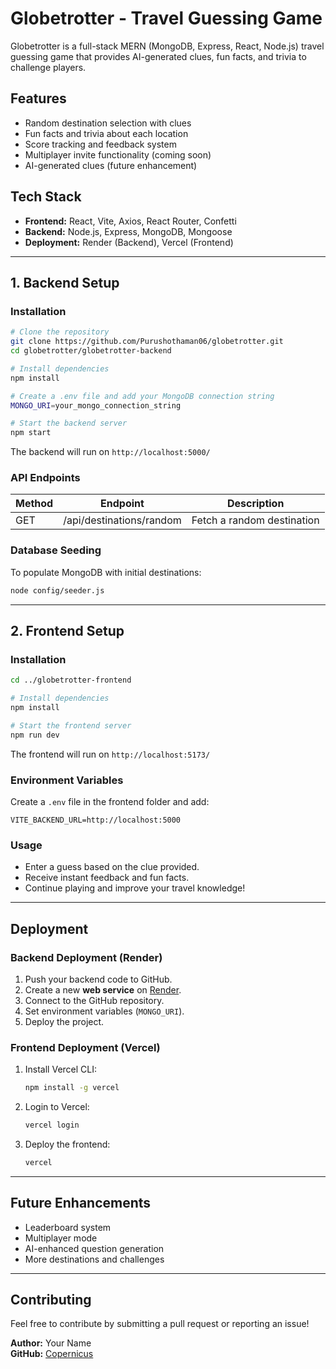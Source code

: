 # Globetrotter - Travel Guessing Game

Globetrotter is a full-stack MERN (MongoDB, Express, React, Node.js) travel guessing game that provides AI-generated clues, fun facts, and trivia to challenge players.

## **Features**
- Random destination selection with clues
- Fun facts and trivia about each location
- Score tracking and feedback system
- Multiplayer invite functionality (coming soon)
- AI-generated clues (future enhancement)

## **Tech Stack**
- **Frontend:** React, Vite, Axios, React Router, Confetti
- **Backend:** Node.js, Express, MongoDB, Mongoose
- **Deployment:** Render (Backend), Vercel (Frontend)

---

## **1. Backend Setup**
### **Installation**
```bash
# Clone the repository
git clone https://github.com/Purushothaman06/globetrotter.git
cd globetrotter/globetrotter-backend

# Install dependencies
npm install

# Create a .env file and add your MongoDB connection string
MONGO_URI=your_mongo_connection_string

# Start the backend server
npm start
```
The backend will run on `http://localhost:5000/`

### **API Endpoints**
| Method | Endpoint                 | Description                |
| ------ | ------------------------ | -------------------------- |
| GET    | /api/destinations/random | Fetch a random destination |

### **Database Seeding**
To populate MongoDB with initial destinations:
```bash
node config/seeder.js
```

---

## **2. Frontend Setup**
### **Installation**
```bash
cd ../globetrotter-frontend

# Install dependencies
npm install

# Start the frontend server
npm run dev
```
The frontend will run on `http://localhost:5173/`

### **Environment Variables**
Create a `.env` file in the frontend folder and add:
```
VITE_BACKEND_URL=http://localhost:5000
```

### **Usage**
- Enter a guess based on the clue provided.
- Receive instant feedback and fun facts.
- Continue playing and improve your travel knowledge!

---

## **Deployment**
### **Backend Deployment (Render)**
1. Push your backend code to GitHub.
2. Create a new **web service** on [Render](https://render.com/).
3. Connect to the GitHub repository.
4. Set environment variables (`MONGO_URI`).
5. Deploy the project.

### **Frontend Deployment (Vercel)**
1. Install Vercel CLI:
   ```bash
   npm install -g vercel
   ```
2. Login to Vercel:
   ```bash
   vercel login
   ```
3. Deploy the frontend:
   ```bash
   vercel
   ```

---

## **Future Enhancements**
- Leaderboard system
- Multiplayer mode
- AI-enhanced question generation
- More destinations and challenges

---

## **Contributing**
Feel free to contribute by submitting a pull request or reporting an issue!

**Author:** Your Name  
**GitHub:** [Copernicus](https://github.com/Purushothaman06)

